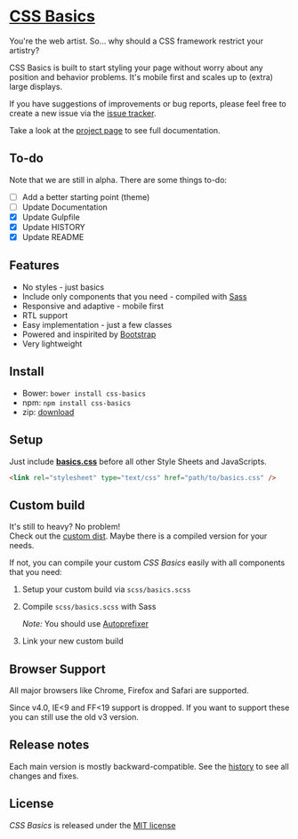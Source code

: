 # [CSS Basics](http://christoph-heich.de/css-basics)

You're the web artist. So... why should a CSS framework restrict your artistry?

CSS Basics is built to start styling your page without worry about any position and behavior problems. It's mobile first and scales up to (extra) large displays.

If you have suggestions of improvements or bug reports, please feel free to create a new issue via the [issue tracker](https://github.com/cheich/CSS-Basics/issues).

Take a look at the [project page](http://christoph-heich.de/css-basics) to see full documentation.

## To-do

Note that we are still in alpha. There are some things to-do:

 * [ ] Add a better starting point (theme)
 * [ ] Update Documentation
 * [x] Update Gulpfile
 * [x] Update HISTORY
 * [x] Update README

## Features

 * No styles - just basics
 * Include only components that you need - compiled with [Sass](http://sass-lang.com/)
 * Responsive and adaptive - mobile first
 * RTL support
 * Easy implementation - just a few classes
 * Powered and inspirited by [Bootstrap](http://getbootstrap.com/)
 * Very lightweight

## Install

 * Bower: `bower install css-basics`
 * npm: `npm install css-basics`
 * zip: [download](https://github.com/cheich/CSS-Basics/archive/master.zip)
 
## Setup

Just include [__basics.css__](/dist/basics.css) before all other Style Sheets and JavaScripts.

```html
<link rel="stylesheet" type="text/css" href="path/to/basics.css" />
```

## Custom build

It's still to heavy? No problem!<br />
Check out the [custom dist](/dist/custom). Maybe there is a compiled version for your needs.

If not, you can compile your custom _CSS Basics_ easily with all components that you need:

 1. Setup your custom build via `scss/basics.scss`
 2. Compile `scss/basics.scss` with Sass
 
    _Note:_ You should use [Autoprefixer](https://github.com/postcss/autoprefixer)
    
 3. Link your new custom build

## Browser Support

All major browsers like Chrome, Firefox and Safari are supported.

Since v4.0, IE<9 and FF<19 support is dropped. If you want to support these you can still use the old v3 version.

## Release notes

Each main version is mostly backward-compatible.
See the [history](https://github.com/cheich/CSS-Basics/blob/master/HISTORY.md) to see all changes and fixes.
    
## License

_CSS Basics_ is released under the [MIT license](https://github.com/cheich/CSS-Basics/blob/master/LICENSE)